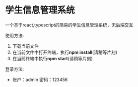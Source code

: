 # 学生信息管理系统

一个基于react,typescript的简易的学生信息管理系统，无后端交互

使用方法:

1. 下载当前文件
2. 在当前文件中打开终端，执行**npm install**(请稍等片刻)
3. 在当前终端中执行**npm start**(请稍等片刻)

登录方法:

- 账户：admin		密码：123456
